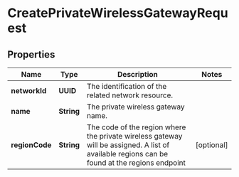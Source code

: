 

# CreatePrivateWirelessGatewayRequest


## Properties

| Name | Type | Description | Notes |
|------------ | ------------- | ------------- | -------------|
|**networkId** | **UUID** | The identification of the related network resource. |  |
|**name** | **String** | The private wireless gateway name. |  |
|**regionCode** | **String** | The code of the region where the private wireless gateway will be assigned. A list of available regions can be found at the regions endpoint |  [optional] |



